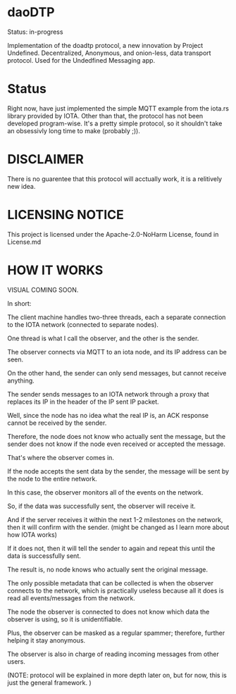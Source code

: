 # daoDTP
Status: in-progress

Implementation of the doadtp protocol, a new innovation by Project Undefined.
Decentralized, Anonymous, and onion-less, data transport protocol. 
Used for the Undedfined Messaging app. 

# Status
Right now, have just implemented the simple MQTT example from the iota.rs library provided by IOTA.
Other than that, the protocol has not been developed program-wise. 
It's a pretty simple protocol, so it shouldn't take an obsessivly long time to make (probably ;)).

# DISCLAIMER
There is no guarentee that this protocol will acctually work, it is a relitively new idea. 

# LICENSING NOTICE
This project is licensed under the Apache-2.0-NoHarm License, found in License.md

# HOW IT WORKS
VISUAL COMING SOON. 

In short:

The client machine handles two-three threads, each a separate connection to the IOTA network (connected to separate nodes).

One thread is what I call the observer, and the other is the sender. 

The observer connects via MQTT to an iota node, and its IP address can be seen.

On the other hand, the sender can only send messages, but cannot receive anything. 

The sender sends messages to an IOTA network through a proxy that replaces its IP in the header of the IP sent IP packet. 

Well, since the node has no idea what the real IP is, an ACK response cannot be received by the sender. 

Therefore, the node does not know who actually sent the message, but the sender does not know if the node even received or accepted the message.
 
That's where the observer comes in.

If the node accepts the sent data by the sender, the message will be sent by the node to the entire network. 

In this case, the observer monitors all of the events on the network. 

So, if the data was successfully sent, the observer will receive it. 

And if the server receives it within the next 1-2 milestones on the network, then it will confirm with the sender.  (might be changed as I learn more about how IOTA works)

If it does not, then it will tell the sender to again and repeat this until the data is successfully sent. 

The result is, no node knows who actually sent the original message. 

The only possible metadata that can be collected is when the observer connects to the network, which is practically useless because all it does is read 
all events/messages from the network. 

The node the observer is connected to does not know which data the observer is using, so it is unidentifiable. 

Plus, the observer can be masked as a regular spammer; therefore, further helping it stay anonymous. 

The observer is also in charge of reading incoming messages from other users. 

(NOTE: protocol will be explained in more depth later on, but for now, this is just the general framework. )


